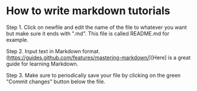 # How to write markdown tutorials

Step 1. Click on newfile and edit the name of the file to whatever you want but make sure it ends with ".md". This file is called README.md for example.

Step 2. Input text in Markdown format. (https://guides.github.com/features/mastering-markdown/)[Here] is a great guide for learning Markdown.

Step 3. Make sure to periodically save your file by clicking on the green "Commit changes" button below the file.
